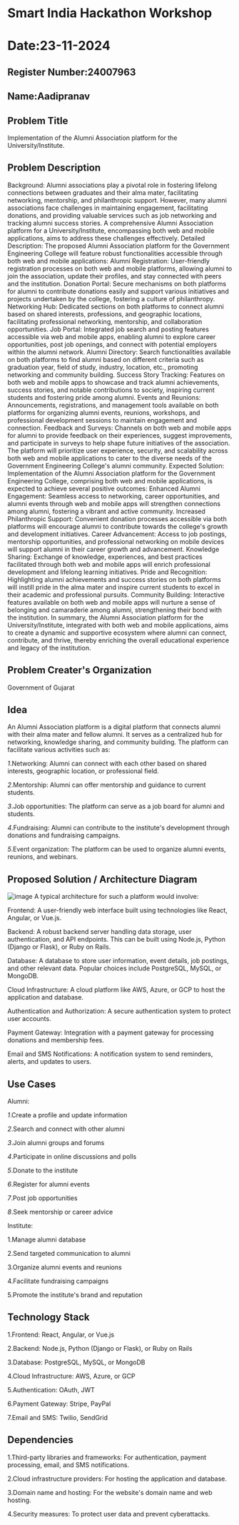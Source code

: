 # Smart India Hackathon Workshop
# Date:23-11-2024
## Register Number:24007963
## Name:Aadipranav 
## Problem Title
Implementation of the Alumni Association platform for the University/Institute.
## Problem Description
Background: Alumni associations play a pivotal role in fostering lifelong connections between graduates and their alma mater, facilitating networking, mentorship, and philanthropic support. However, many alumni associations face challenges in maintaining engagement, facilitating donations, and providing valuable services such as job networking and tracking alumni success stories. A comprehensive Alumni Association platform for a University/Institute, encompassing both web and mobile applications, aims to address these challenges effectively. Detailed Description: The proposed Alumni Association platform for the Government Engineering College will feature robust functionalities accessible through both web and mobile applications: Alumni Registration: User-friendly registration processes on both web and mobile platforms, allowing alumni to join the association, update their profiles, and stay connected with peers and the institution. Donation Portal: Secure mechanisms on both platforms for alumni to contribute donations easily and support various initiatives and projects undertaken by the college, fostering a culture of philanthropy. Networking Hub: Dedicated sections on both platforms to connect alumni based on shared interests, professions, and geographic locations, facilitating professional networking, mentorship, and collaboration opportunities. Job Portal: Integrated job search and posting features accessible via web and mobile apps, enabling alumni to explore career opportunities, post job openings, and connect with potential employers within the alumni network. Alumni Directory: Search functionalities available on both platforms to find alumni based on different criteria such as graduation year, field of study, industry, location, etc., promoting networking and community building. Success Story Tracking: Features on both web and mobile apps to showcase and track alumni achievements, success stories, and notable contributions to society, inspiring current students and fostering pride among alumni. Events and Reunions: Announcements, registrations, and management tools available on both platforms for organizing alumni events, reunions, workshops, and professional development sessions to maintain engagement and connection. Feedback and Surveys: Channels on both web and mobile apps for alumni to provide feedback on their experiences, suggest improvements, and participate in surveys to help shape future initiatives of the association. The platform will prioritize user experience, security, and scalability across both web and mobile applications to cater to the diverse needs of the Government Engineering College's alumni community. Expected Solution: Implementation of the Alumni Association platform for the Government Engineering College, comprising both web and mobile applications, is expected to achieve several positive outcomes: Enhanced Alumni Engagement: Seamless access to networking, career opportunities, and alumni events through web and mobile apps will strengthen connections among alumni, fostering a vibrant and active community. Increased Philanthropic Support: Convenient donation processes accessible via both platforms will encourage alumni to contribute towards the college's growth and development initiatives. Career Advancement: Access to job postings, mentorship opportunities, and professional networking on mobile devices will support alumni in their career growth and advancement. Knowledge Sharing: Exchange of knowledge, experiences, and best practices facilitated through both web and mobile apps will enrich professional development and lifelong learning initiatives. Pride and Recognition: Highlighting alumni achievements and success stories on both platforms will instill pride in the alma mater and inspire current students to excel in their academic and professional pursuits. Community Building: Interactive features available on both web and mobile apps will nurture a sense of belonging and camaraderie among alumni, strengthening their bond with the institution. In summary, the Alumni Association platform for the University/Institute, integrated with both web and mobile applications, aims to create a dynamic and supportive ecosystem where alumni can connect, contribute, and thrive, thereby enriching the overall educational experience and legacy of the institution.
## Problem Creater's Organization
Government of Gujarat

## Idea
An Alumni Association platform is a digital platform that connects alumni with their alma mater and fellow alumni. It serves as a centralized hub for networking, knowledge sharing, and community building. The platform can facilitate various activities such as:

*1*.Networking: Alumni can connect with each other based on shared interests, geographic location, or professional field.

*2*.Mentorship: Alumni can offer mentorship and guidance to current students.

*3*.Job opportunities: The platform can serve as a job board for alumni and students.

*4*.Fundraising: Alumni can contribute to the institute's development through donations and fundraising campaigns.

*5*.Event organization: The platform can be used to organize alumni events, reunions, and webinars.

## Proposed Solution / Architecture Diagram

![image](https://github.com/user-attachments/assets/a2c360d1-2b2e-471b-b1fc-378f1ad0fb0e)
A typical architecture for such a platform would involve:

Frontend: A user-friendly web interface built using technologies like React, Angular, or Vue.js.

Backend: A robust backend server handling data storage, user authentication, and API endpoints. This can be built using Node.js, Python (Django or Flask), or Ruby on Rails.

Database: A database to store user information, event details, job postings, and other relevant data. Popular choices include PostgreSQL, MySQL, or MongoDB.

Cloud Infrastructure: A cloud platform like AWS, Azure, or GCP to host the application and database.

Authentication and Authorization: A secure authentication system to protect user accounts.

Payment Gateway: Integration with a payment gateway for processing donations and membership fees.

Email and SMS Notifications: A notification system to send reminders, alerts, and updates to users.

## Use Cases

Alumni:

*1*.Create a profile and update information

*2*.Search and connect with other alumni

*3*.Join alumni groups and forums

*4*.Participate in online discussions and polls

*5*.Donate to the institute

*6*.Register for alumni events

*7*.Post job opportunities

*8*.Seek mentorship or career advice

Institute:

1.Manage alumni database

2.Send targeted communication to alumni

3.Organize alumni events and reunions

4.Facilitate fundraising campaigns

5.Promote the institute's brand and reputation

## Technology Stack

1.Frontend: React, Angular, or Vue.js

2.Backend: Node.js, Python (Django or Flask), or Ruby on Rails

3.Database: PostgreSQL, MySQL, or MongoDB

4.Cloud Infrastructure: AWS, Azure, or GCP

5.Authentication: OAuth, JWT

6.Payment Gateway: Stripe, PayPal

7.Email and SMS: Twilio, SendGrid

## Dependencies

1.Third-party libraries and frameworks: For authentication, payment processing, email, and SMS notifications.

2.Cloud infrastructure providers: For hosting the application and database.

3.Domain name and hosting: For the website's domain name and web hosting.

4.Security measures: To protect user data and prevent cyberattacks.
